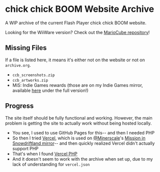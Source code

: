 # chick chick BOOM Website Archive
A WIP archive of the current Flash Player chick chick BOOM website.

Looking for the WiiWare version? Check out the [MarioCube repository](https://mariocube.com/)!

## Missing Files
If a file is listed here, it means it's either not on the website or not on `archive.org`.
* `ccb_screenshots.zip`
* `ccb_artworks.zip`
* MiS: Indie Games rewards (those are on my Indie Games mirror, available [here](https://snowdriftindie.jbmagination.com/) under the full version!)
## Progress
The site itself should be fully functional and working. However, the main problem is getting the site to actually work without being hosted locally.

* You see, I used to use GitHub Pages for this-- and then I needed PHP
* So then I tried [Vercel](https://vercel.com), which is used on [@Minerscale](https://github.com/minerscale)'s [Mission in Snowdriftland mirror](https://snowdriftland.live)-- and then quickly realized Vercel didn't actually support PHP
* That's when I found [Vercel PHP](https://github.com/juicyfx/vercel-php)
* And it doesn't seem to work with the archive when set up, due to my lack of understanding for `vercel.json`
